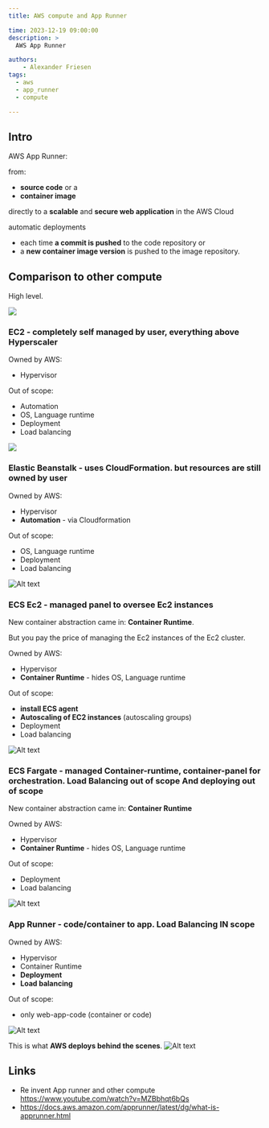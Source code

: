 ```yaml
---
title: AWS compute and App Runner

time: 2023-12-19 09:00:00
description: >
  AWS App Runner

authors:
    - Alexander Friesen
tags:
  - aws
  - app_runner
  - compute

---
```


## Intro

AWS App Runner:

from:

- **source code** or a
- **container image**

directly to a **scalable** and **secure web application** in the AWS Cloud

automatic deployments

- each time **a commit is pushed** to the code repository or
- a **new container image version** is pushed to the image repository.

## Comparison to other compute

High level.

![](https://s3.eu-central-1.amazonaws.com/alf-digital-wiki-pics/sharex/IeKaZsPCNn.png)

### EC2 - completely **self managed by user, everything above Hyperscaler**

Owned by AWS:
- Hypervisor

Out of scope:
- Automation
- OS, Language runtime
- Deployment
- Load balancing

![](https://s3.eu-central-1.amazonaws.com/alf-digital-wiki-pics/sharex/MR7kKqfJXo.png)

### Elastic Beanstalk - uses CloudFormation. but resources are still owned by user

Owned by AWS:
- Hypervisor
- **Automation** - via Cloudformation

Out of scope:

- OS, Language runtime
- Deployment
- Load balancing

![Alt text](https://s3.eu-central-1.amazonaws.com/alf-digital-wiki-pics/sharex/zm3sCzuMwz.png)

### ECS Ec2 -  managed panel to oversee Ec2 instances

New container abstraction came in: **Container Runtime**.

But you pay the price of managing the Ec2 instances of the Ec2 cluster.

Owned by AWS:
- Hypervisor
- **Container Runtime** - hides OS, Language runtime

Out of scope:

- **install ECS agent**
- **Autoscaling of EC2 instances** (autoscaling groups)
- Deployment
- Load balancing

![Alt text](https://s3.eu-central-1.amazonaws.com/alf-digital-wiki-pics/sharex/uXRKDkvDjm.png)


### ECS Fargate -  managed Container-runtime, container-panel for orchestration. **Load Balancing out of scope** And **deploying out of scope**

New container abstraction came in: **Container Runtime**

Owned by AWS:
- Hypervisor
- **Container Runtime** - hides OS, Language runtime

Out of scope:

- Deployment
- Load balancing

![Alt text](https://s3.eu-central-1.amazonaws.com/alf-digital-wiki-pics/sharex/EDoHelDbbG.png)

### App Runner - code/container to app. **Load Balancing IN scope**

Owned by AWS:

- Hypervisor
- Container Runtime
- **Deployment**
- **Load balancing**

Out of scope:
- only web-app-code (container or code)

![Alt text](https://s3.eu-central-1.amazonaws.com/alf-digital-wiki-pics/sharex/fiUQHYdMwr.png)

This is what **AWS deploys behind the scenes**.
![Alt text](https://s3.eu-central-1.amazonaws.com/alf-digital-wiki-pics/sharex/3nl5VOtpct.png)

## Links

- Re invent App runner and other compute <https://www.youtube.com/watch?v=MZBbhqt6bQs>
- <https://docs.aws.amazon.com/apprunner/latest/dg/what-is-apprunner.html>
